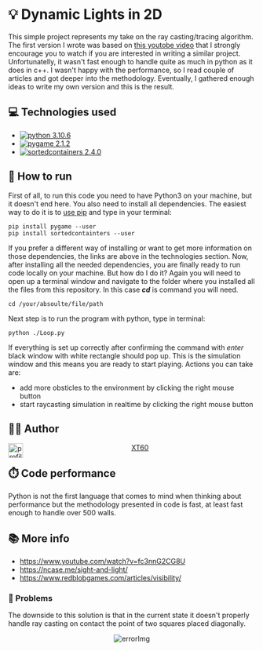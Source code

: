 # 💡 Dynamic Lights in 2D
This simple project represents my take on the ray casting/tracing algorithm. 
The first version I wrote was based on [this youtobe video](https://www.youtube.com/watch?v=fc3nnG2CG8U) 
that I strongly encourage you to watch if you are interested in writing a similar project. 
Unfortunatelly, it wasn't fast enough to handle quite as much in python as it does in c++. 
I wasn't happy with the performance, so I read couple of articles and got deeper into the methodology. 
Eventually, I gathered enough ideas to write my own version and this is the result.

## 💻 Technologies used
- [![python 3.10.6](https://img.shields.io/badge/python-3.10.6-blue)](https://www.python.org/)
- [![pygame 2.1.2](https://img.shields.io/badge/pygame-2.1.2-green)](https://www.pygame.org/wiki/about)
- [![sortedcontainers 2.4.0](https://img.shields.io/badge/sortedcontainters-2.4.0-orange)](https://grantjenks.com/docs/sortedcontainers)

## 🏃 How to run
First of all, to run this code you need to have Python3 on your machine, but it doesn't end here. You also need to install all dependencies. 
The easiest way to do it is to [use pip](https://pip.pypa.io/en/stable/installation/_=) and type in your terminal: 
```
pip install pygame --user
pip install sortedcontainters --user
```
If you prefer a different way of installing or want to get more information on those dependencies, the links are above in the technologies section.
Now, after installing all the needed dependencies, you are finally ready to run code locally on your machine. But how do I do it? 
Again you will need to open up a terminal window and navigate to the folder where you installed all the files from this repository.
In this case ***cd*** is command you will need.
``` 
cd /your/absoulte/file/path
```
Next step is to run the program with python, type in terminal:
```
python ./Loop.py
```
If everything is set up correctly after confirming the command with *enter* black window with white rectangle should pop up. 
This is the simulation window and this means you are ready to start playing.
Actions you can take are:
 - add more obsticles to the environment by clicking the right mouse button 
 - start raycasting simulation in realtime by clicking the right mouse button


## 👨‍💻 Author
<center>
 <img src="https://images.weserv.nl/?url=https://github.com/XT60.png?v=4&h=300&w=300&fit=cover&mask=circle&maxage=7d" alt="profileImg" width="30" height="30" align="left">
 <a href="[url](https://github.com/XT60)" align="left">XT60</a>
</center>


## ⏱️ Code performance
Python is not the first language that comes to mind when thinking about performance but the methodology presented in code is fast, at least fast enough to handle over 500 walls.


## 📚 More info
- https://www.youtube.com/watch?v=fc3nnG2CG8U
- https://ncase.me/sight-and-light/
- https://www.redblobgames.com/articles/visibility/

### 🚩 Problems
The downside to this solution is that in the current state it doesn't properly handle ray casting on contact the point of two squares placed diagonally. 

<p align="center">
  <img src="https://user-images.githubusercontent.com/89086129/196006461-f1bf3621-44d8-4a37-87c0-2f2e78f4012d.png" alt="errorImg">
</p>

